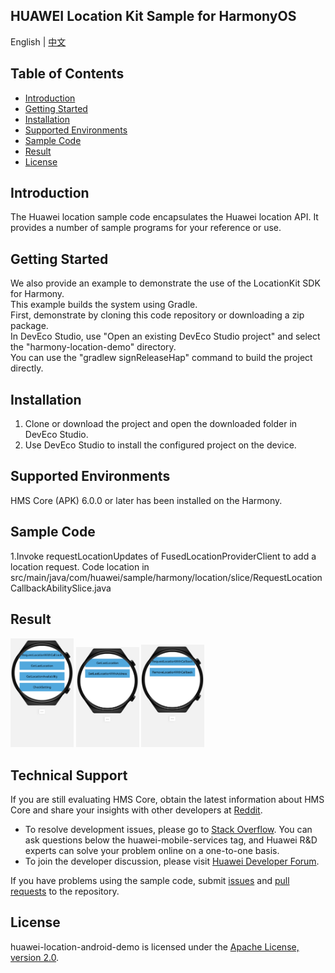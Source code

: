## HUAWEI Location Kit Sample for HarmonyOS

English | [中文](README_ZH.md)

## Table of Contents

 * [Introduction](#introduction)
 * [Getting Started](#getting-started)
 * [Installation](#installation)
 * [Supported Environments](#supported-environments)
 * [Sample Code](#sample-code)
 * [Result](#result)
 * [License](#license)


## Introduction
The Huawei location sample code encapsulates the Huawei location API. It provides a number of sample programs for your reference or use.  

## Getting Started
We also provide an example to demonstrate the use of the LocationKit SDK for Harmony.  
This example builds the system using Gradle.  
First, demonstrate by cloning this code repository or downloading a zip package.  
In DevEco Studio, use "Open an existing DevEco Studio project" and select the "harmony-location-demo" directory.  
You can use the "gradlew signReleaseHap" command to build the project directly.  

## Installation
1. Clone or download the project and open the downloaded folder in DevEco Studio.  
2. Use DevEco Studio to install the configured project on the device.  

## Supported Environments
HMS Core (APK) 6.0.0 or later has been installed on the Harmony.  

## Sample Code
1.Invoke requestLocationUpdates of FusedLocationProviderClient to add a location request. Code location in src/main/java/com/huawei/sample/harmony/location/slice/RequestLocationCallbackAbilitySlice.java

## Result
<img src="images/home.png" width = 20% height = 20%>
<img src="images/get_last_location.png" width = 20% height = 20%>
<img src="images/request_location.png" width = 20% height = 20%>

## Technical Support

If you are still evaluating HMS Core, obtain the latest information about HMS Core and share your insights with other developers at [Reddit](https://www.reddit.com/r/HuaweiDevelopers/.).

- To resolve development issues, please go to [Stack Overflow](https://stackoverflow.com/questions/tagged/huawei-mobile-services?tab=Votes). You can ask questions below the huawei-mobile-services tag, and Huawei R&D experts can solve your problem online on a one-to-one basis.
- To join the developer discussion, please visit [Huawei Developer Forum](https://forums.developer.huawei.com/forumPortal/en/forum/hms-core).

If you have problems using the sample code, submit [issues](https://github.com/HMS-Core/hms-location-demo-harmonyos/issues) and [pull requests](https://github.com/HMS-Core/hms-location-demo-harmonyos/pulls) to the repository.

##  License

huawei-location-android-demo is licensed under the [Apache License, version 2.0](http://www.apache.org/licenses/LICENSE-2.0).
